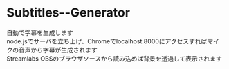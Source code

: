 # Subtitles--Generator
自動で字幕を生成します  
node.jsでサーバを立ち上げ、Chromeでlocalhost:8000にアクセスすればマイクの音声から字幕が生成されます  
Streamlabs OBSのブラウザソースから読み込めば背景を透過して表示されます
